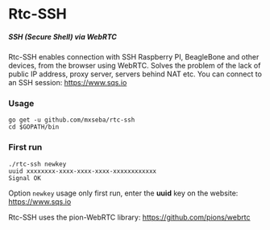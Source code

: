 # Rtc-SSH
##### SSH (Secure Shell) via WebRTC
Rtc-SSH enables connection with SSH  Raspberry PI, BeagleBone and other devices, from the browser using WebRTC. Solves the problem of the lack of public IP address, proxy server, servers behind NAT etc. You can connect to an SSH session: https://www.sqs.io
<!--
### Install from binary
```
wget https://github.com/mxseba/rtc-ssh/releases/download/v0.1.1/rtc-ssh_0.1.1_Linux_armv7.tar.gz
tar xvfz rtc-ssh_0.1.1_Linux_armv7.tar.gz
cd rtc-ssh_0.1.1_Linux_armv7
./rtc-ssh newkey
uuid xxxxxxxx-xxxx-xxxx-xxxx-xxxxxxxxxxxx
Signal OK
```
Other architectures and releases: https://github.com/mxseba/rtc-ssh/releases<br />

or get source using the Go compilator:
-->
### Usage
```
go get -u github.com/mxseba/rtc-ssh
cd $GOPATH/bin
```
### First run
```
./rtc-ssh newkey
uuid xxxxxxxx-xxxx-xxxx-xxxx-xxxxxxxxxxxx
Signal OK
```
Option <code>newkey</code> usage only first run, enter the <b>uuid</b> key on the website: https://www.sqs.io 

Rtc-SSH uses the pion-WebRTC library: https://github.com/pions/webrtc
